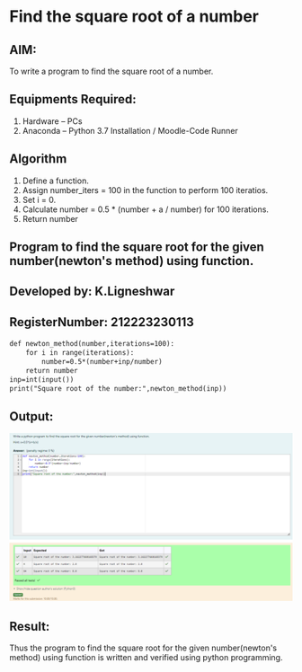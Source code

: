 # Find the square root of a number

## AIM:
To write a program to find the square root of a number.

## Equipments Required:
1. Hardware – PCs
2. Anaconda – Python 3.7 Installation / Moodle-Code Runner

## Algorithm
1. Define a function.
2. Assign number_iters = 100 in the function to perform 100 iteratios.
3. Set i = 0.
4. Calculate  number = 0.5 * (number + a / number) for 100 iterations.
5. Return number

## Program to find the square root for the given number(newton's method) using function.
## Developed by: K.Ligneshwar
## RegisterNumber: 212223230113
``` 
def newton_method(number,iterations=100):
    for i in range(iterations):
        number=0.5*(number+inp/number)
    return number
inp=int(input())
print("Square root of the number:",newton_method(inp))
```
## Output:
![alt text](<Screenshot 2024-04-09 091306.png>)
## Result:
Thus the program to find the square root for the given number(newton's method) using function is written and verified using python programming.
